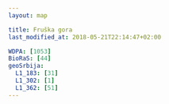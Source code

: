 ```yaml
---
layout: map

title: Fruška gora
last_modified_at: 2018-05-21T22:14:47+02:00

WDPA: [1053]
BioRaS: [44]
geoSrbija:
  L1_183: [31]
  L1_302: [1]
  L1_362: [51]
---
```


